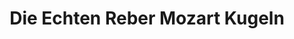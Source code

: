 ---
title: "Die Echten Reber Mozart Kugeln"
url: /salzburg/die-echten-reber-mozart-kugeln/
shop: Süßwaren
---